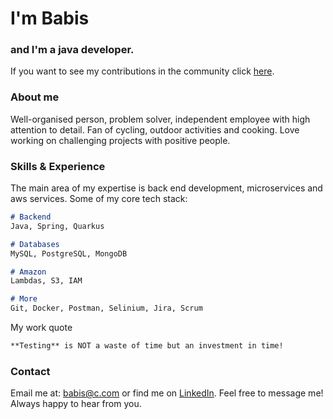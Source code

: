 # I'm Babis
### and I'm a java developer.

If you want to see my contributions in the community click [here](https://github.com/babisc). 

### About me

Well-organised person, problem solver, independent employee with high attention to detail. 
Fan of cycling, outdoor activities and cooking. 
Love working on challenging projects with positive people.

### Skills & Experience
The main area of my expertise is back end development, microservices and aws services. 
Some of my core tech stack:

```markdown
# Backend
Java, Spring, Quarkus

# Databases
MySQL, PostgreSQL, MongoDB

# Amazon
Lambdas, S3, IAM

# More
Git, Docker, Postman, Selinium, Jira, Scrum
```

My work quote 
```markdown
**Testing** is NOT a waste of time but an investment in time!
```

### Contact

Email me at: babis@c.com or find me on [LinkedIn]([https://docs.github.com/categories/github-pages-basics/](https://www.linkedin.com/)).
Feel free to message me! Always happy to hear from you.
